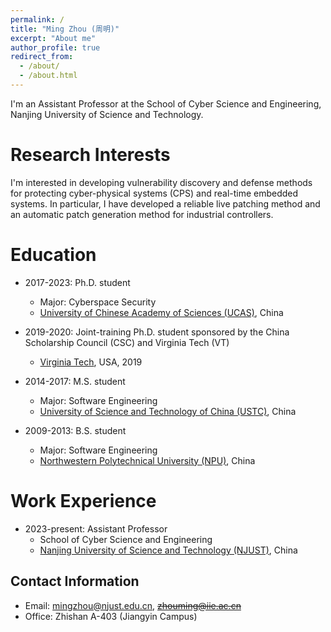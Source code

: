 ```yaml
---
permalink: /
title: "Ming Zhou (周明)"
excerpt: "About me"
author_profile: true
redirect_from: 
  - /about/
  - /about.html
---
```

I'm an Assistant Professor at the School of Cyber Science and Engineering, Nanjing University of Science and Technology. 

Research Interests
======
I'm interested in developing vulnerability discovery and defense methods for protecting cyber-physical systems (CPS) and real-time embedded systems.  In particular, I have developed a reliable live patching method and an automatic patch generation method for industrial controllers.

Education
======
* 2017-2023: Ph.D. student
  * Major: Cyberspace Security
  * [University of Chinese Academy of Sciences (UCAS)](https://english.ucas.ac.cn/), China

* 2019-2020: Joint-training Ph.D. student sponsored by the China Scholarship Council (CSC) and Virginia Tech (VT)
  * [Virginia Tech](https://dcarea.vt.edu/), USA, 2019

* 2014-2017: M.S. student
  * Major: Software Engineering
  * [University of Science and Technology of China (USTC)](https://en.ustc.edu.cn/), China

* 2009-2013: B.S. student
  * Major: Software Engineering
  * [Northwestern Polytechnical University (NPU)](https://en.nwpu.edu.cn/), China

Work Experience
======
* 2023-present: Assistant Professor
  * School of Cyber Science and Engineering
  * [Nanjing University of Science and Technology (NJUST)](https://english.njust.edu.cn/), China

Contact Information
------
* Email: mingzhou@njust.edu.cn, <strike>zhouming@iie.ac.cn</strike>
* Office: Zhishan A-403 (Jiangyin Campus)
